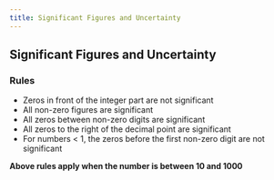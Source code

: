 ```yaml
---
title: Significant Figures and Uncertainty
---
```

## Significant Figures and Uncertainty

### Rules
- Zeros in front of the integer part are not significant
- All non-zero figures are significant
- All zeros between non-zero digits are significant
- All zeros to the right of the decimal point are significant
- For numbers < 1, the zeros before the first non-zero digit are not significant

**Above rules apply when the number is between 10 and 1000**








